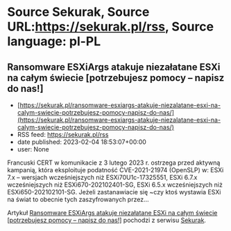 # Source Sekurak, Source URL:https://sekurak.pl/rss, Source language: pl-PL

## Ransomware ESXiArgs atakuje niezałatane ESXi na całym świecie [potrzebujesz pomocy – napisz do nas!]
 - [https://sekurak.pl/ransomware-esxiargs-atakuje-niezalatane-esxi-na-calym-swiecie-potrzebujesz-pomocy-napisz-do-nas/](https://sekurak.pl/ransomware-esxiargs-atakuje-niezalatane-esxi-na-calym-swiecie-potrzebujesz-pomocy-napisz-do-nas/)
 - RSS feed: https://sekurak.pl/rss
 - date published: 2023-02-04 18:53:07+00:00
 - user: None

<p>Francuski CERT w komunikacie z 3 lutego 2023 r. ostrzega przed aktywną kampanią, która eksploituje podatność CVE-2021-21974 (OpenSLP) w: ESXi 7.x &#8211; wersjach wcześniejszych niż ESXi70U1c-17325551, ESXi 6.7.x wcześniejszych niż ESXi670-202102401-SG, ESXi 6.5.x wcześniejszych niż ESXi650-202102101-SG. Jeżeli zastanawiacie się ~czy ktoś wystawia ESXi na świat to obecnie tych zaszyfrowanych przez...</p>
<p>Artykuł <a href="https://sekurak.pl/ransomware-esxiargs-atakuje-niezalatane-esxi-na-calym-swiecie-potrzebujesz-pomocy-napisz-do-nas/" rel="nofollow">Ransomware ESXiArgs atakuje niezałatane ESXi na całym świecie [potrzebujesz pomocy &#8211; napisz do nas!]</a> pochodzi z serwisu <a href="https://sekurak.pl" rel="nofollow">Sekurak</a>.</p>
